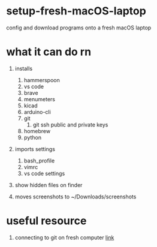 # setup-fresh-macOS-laptop
config and download programs onto a fresh macOS laptop

# what it can do rn
1. installs 
	1. hammerspoon
	2. vs code
	3. brave
	4. menumeters
	5. kicad
	6. arduino-cli
	7. git 
		1. git ssh public and private keys 
	8. homebrew
	9. python

2. imports settings
	1. bash_profile
	2. vimrc
	3. vs code settings

3. show hidden files on finder
4. moves screenshots to ~/Downloads/screenshots




# useful resource  
1. connecting to git on fresh computer [link](https://www.linuxfordevices.com/tutorials/linux/connect-to-github-with-ssh)
